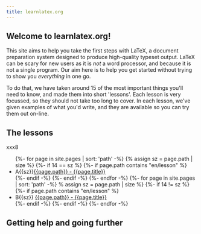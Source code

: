 ```yaml
---
title: learnlatex.org
---
```


## Welcome to learnlatex.org!

This site aims to help you take the first steps with LaTeX, a document
preparation system designed to produce high-quality typeset output. LaTeX can
be scary for new users as it is _not_ a word processor, and because it is not a
single program. Our aim here is to help you get started without trying to show
you _everything_ in one go.

To do that, we have taken around 15 of the most important things you'll need to
know, and made them into short 'lessons'. Each lesson is very focussed, so they
should not take too long to cover. In each lesson, we've given examples of what
you'd write, and they are available so you can try them out on-line.

## The lessons
xxx8
<ul>
{%- for page in site.pages | sort: 'path' -%}
{% assign sz = page.path | size %}
{%- if 14 == sz %}
{%- if page.path  contains "en/lesson" %}
<li>A{{sz}}<a href="{{page.path | replace: '.md',''}}">{{page.path}} - {{page.title}}</a></li>
{%- endif -%}
{%- endif -%}
{%- endfor -%}
{%- for page in site.pages | sort: 'path' -%}
% assign sz = page.path | size %}
{%- if 14 != sz %}
{%- if page.path  contains "en/lesson" %}
<li>B{{sz}} <a href="{{page.path | replace: '.md',''}}">{{page.path}} - {{page.title}}</a></li>
{%- endif -%}
{%- endif -%}
{%- endfor -%}
</ul>

## Getting help and going further 